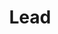 ---
title: "Lead"
name: "Anurag"
linkedin: "https://www.linkedin.com/in/anurag-kumar-003904191"
github: "https://github.com/anu725053"
image: "images/members/anurag.jpg"
draft: false
weight: 4
---